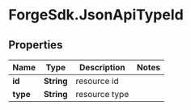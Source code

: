 # ForgeSdk.JsonApiTypeId

## Properties
Name | Type | Description | Notes
------------ | ------------- | ------------- | -------------
**id** | **String** | resource id | 
**type** | **String** | resource type | 


